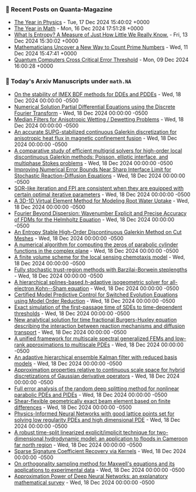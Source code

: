 ### 📝 Recent Posts on Quanta-Magazine
<!-- quanta starts -->
* <a href="https://www.quantamagazine.org/the-year-in-physics-20241217/">The Year in Physics</a> - Tue, 17 Dec 2024 15:40:02 +0000
* <a href="https://www.quantamagazine.org/the-year-in-math-20241216/">The Year in Math</a> - Mon, 16 Dec 2024 17:51:28 +0000
* <a href="https://www.quantamagazine.org/what-is-entropy-a-measure-of-just-how-little-we-really-know-20241213/">What Is Entropy? A Measure of Just How Little We Really Know.</a> - Fri, 13 Dec 2024 15:30:02 +0000
* <a href="https://www.quantamagazine.org/mathematicians-uncover-a-new-way-to-count-prime-numbers-20241211/">Mathematicians Uncover a New Way to Count Prime Numbers</a> - Wed, 11 Dec 2024 15:47:41 +0000
* <a href="https://www.quantamagazine.org/quantum-computers-cross-critical-error-threshold-20241209/">Quantum Computers Cross Critical Error Threshold</a> - Mon, 09 Dec 2024 16:00:28 +0000
<!-- quanta ends -->

### 📝 Today's Arxiv Manuscripts under ``math.NA``
<!-- arxiv-math-na starts -->
* <a href="https://arxiv.org/abs/2412.12297">On the stability of IMEX BDF methods for DDEs and PDDEs</a> - Wed, 18 Dec 2024 00:00:00 -0500
* <a href="https://arxiv.org/abs/2412.12308">Numerical Solution Partial Differential Equations using the Discrete Fourier Transform</a> - Wed, 18 Dec 2024 00:00:00 -0500
* <a href="https://arxiv.org/abs/2412.12384">Median Filters for Anisotropic Wetting / Dewetting Problems</a> - Wed, 18 Dec 2024 00:00:00 -0500
* <a href="https://arxiv.org/abs/2412.12396">An accurate SUPG-stabilized continuous Galerkin discretization for anisotropic heat flux in magnetic confinement fusion</a> - Wed, 18 Dec 2024 00:00:00 -0500
* <a href="https://arxiv.org/abs/2412.12506">A comparative study of efficient multigrid solvers for high-order local discontinuous Galerkin methods: Poisson, elliptic interface, and multiphase Stokes problems</a> - Wed, 18 Dec 2024 00:00:00 -0500
* <a href="https://arxiv.org/abs/2412.12604">Improving Numerical Error Bounds Near Sharp Interface Limit for Stochastic Reaction-Diffusion Equations</a> - Wed, 18 Dec 2024 00:00:00 -0500
* <a href="https://arxiv.org/abs/2412.12608">SOR-like iteration and FPI are consistent when they are equipped with certain optimal iterative parameters</a> - Wed, 18 Dec 2024 00:00:00 -0500
* <a href="https://arxiv.org/abs/2412.12884">A 3D-1D Virtual Element Method for Modeling Root Water Uptake</a> - Wed, 18 Dec 2024 00:00:00 -0500
* <a href="https://arxiv.org/abs/2412.12993">Fourier Beyond Dispersion: Wavenumber Explicit and Precise Accuracy of FDMs for the Helmholtz Equation</a> - Wed, 18 Dec 2024 00:00:00 -0500
* <a href="https://arxiv.org/abs/2412.13002">An Entropy Stable High-Order Discontinuous Galerkin Method on Cut Meshes</a> - Wed, 18 Dec 2024 00:00:00 -0500
* <a href="https://arxiv.org/abs/2412.13085">A numerical algorithm for computing the zeros of parabolic cylinder functions in the complex plane</a> - Wed, 18 Dec 2024 00:00:00 -0500
* <a href="https://arxiv.org/abs/2412.13143">A finite volume scheme for the local sensing chemotaxis model</a> - Wed, 18 Dec 2024 00:00:00 -0500
* <a href="https://arxiv.org/abs/2412.12180">Fully stochastic trust-region methods with Barzilai-Borwein steplengths</a> - Wed, 18 Dec 2024 00:00:00 -0500
* <a href="https://arxiv.org/abs/2412.12580">A hierarchical splines-based $h$-adaptive isogeometric solver for all-electron Kohn--Sham equation</a> - Wed, 18 Dec 2024 00:00:00 -0500
* <a href="https://arxiv.org/abs/2412.12930">Certified Model Predictive Control for Switched Evolution Equations using Model Order Reduction</a> - Wed, 18 Dec 2024 00:00:00 -0500
* <a href="https://arxiv.org/abs/2412.13060">Exact simulation of the first-passage time of SDEs to time-dependent thresholds</a> - Wed, 18 Dec 2024 00:00:00 -0500
* <a href="https://arxiv.org/abs/2310.07375">New analytical solution for time fractional Burgers-Huxley equation describing the interaction between reaction mechanisms and diffusion transport</a> - Wed, 18 Dec 2024 00:00:00 -0500
* <a href="https://arxiv.org/abs/2311.08761">A unified framework for multiscale spectral generalized FEMs and low-rank approximations to multiscale PDEs</a> - Wed, 18 Dec 2024 00:00:00 -0500
* <a href="https://arxiv.org/abs/2404.09907">An adaptive hierarchical ensemble Kalman filter with reduced basis models</a> - Wed, 18 Dec 2024 00:00:00 -0500
* <a href="https://arxiv.org/abs/2405.05095">Approximation properties relative to continuous scale space for hybrid discretizations of Gaussian derivative operators</a> - Wed, 18 Dec 2024 00:00:00 -0500
* <a href="https://arxiv.org/abs/2405.05192">Full error analysis of the random deep splitting method for nonlinear parabolic PDEs and PIDEs</a> - Wed, 18 Dec 2024 00:00:00 -0500
* <a href="https://arxiv.org/abs/2410.04915">Shear-flexible geometrically exact beam element based on finite differences</a> - Wed, 18 Dec 2024 00:00:00 -0500
* <a href="https://arxiv.org/abs/2411.17039">Physics-Informed Neural Networks with good lattice points set for solving low regularity PDEs and high dimensional PDE</a> - Wed, 18 Dec 2024 00:00:00 -0500
* <a href="https://arxiv.org/abs/2411.17740">A robust time-split linearized explicit/implicit technique for two-dimensional hydrodynamic model: an application to floods in Cameroon far north region</a> - Wed, 18 Dec 2024 00:00:00 -0500
* <a href="https://arxiv.org/abs/2412.08579">Sparse Signature Coefficient Recovery via Kernels</a> - Wed, 18 Dec 2024 00:00:00 -0500
* <a href="https://arxiv.org/abs/2412.11825">On orthogonality sampling method for Maxwell's equations and its applications to experimental data</a> - Wed, 18 Dec 2024 00:00:00 -0500
* <a href="https://arxiv.org/abs/2207.09511">Approximation Power of Deep Neural Networks: an explanatory mathematical survey</a> - Wed, 18 Dec 2024 00:00:00 -0500
<!-- arxiv-math-na ends -->

